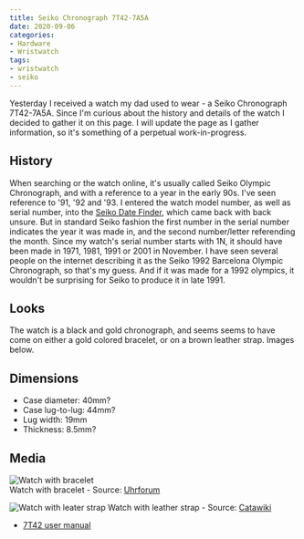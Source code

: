 ```yaml
---
title: Seiko Chronograph 7T42-7A5A
date: 2020-09-06
categories:
- Hardware
- Wristwatch
tags:
- wristwatch
- seiko
---
```


Yesterday I received a watch my dad used to wear - a Seiko Chronograph 7T42-7A5A. 
Since I'm curious about the history and details of the watch I decided to gather it on this page. 
I will update the page as I gather information, so it's something of a perpetual work-in-progress.

## History
When searching or the watch online, it's usually called Seiko Olympic Chronograph, and with a reference to a year in the early 90s. 
I've seen reference to '91, '92 and '93. I entered the watch model number, as well as serial number, into the [Seiko Date Finder](http://www.watchsleuth.com/seikodatefinder), 
which came back with back unsure. But in standard Seiko fashion the first number in the serial number indicates the year it was made in, and the second number/letter referending the month. 
Since my watch's serial number starts with 1N, it should have been made in 1971, 1981, 1991 or 2001 in November. 
I have seen several people on the internet describing it as the Seiko 1992 Barcelona Olympic Chronograph, so that's my guess. 
And if it was made for a 1992 olympics, it wouldn't be surprising for Seiko to produce it in late 1991.

## Looks
The watch is a black and gold chronograph, and seems seems to have come on either a gold colored bracelet, or on a brown leather strap. Images below.

## Dimensions
* Case diameter: 40mm?
* Case lug-to-lug: 44mm?
* Lug width: 19mm
* Thickness: 8.5mm?

## Media

![Watch with bracelet](https://uhrforum.de/data/attachments/2200/2200317-df52e85d2f97e5e6fe17861056f7f56c.jpg)  
Watch with bracelet - Source: [Uhrforum](https://uhrforum.de/threads/seiko-olympic-chronograph-7t42-7a5a-quartz-vintage.397634)

![Watch with leater strap](https://assets.catawiki.nl/assets/2019/5/17/d/a/c/dac85bdd-2b49-4787-a8e6-4c833c0ef560.jpg)
Watch with leather strap - Source: [Catawiki](https://www.catawiki.se/l/26895439-seiko-olympic-chronograph-1992-limited-ed-249-500-7t42-7a5a-man-1992)

* [7T42 user manual](https://theanalogdept.com/images/spp6_pics/Watches/Seiko%20Cal%207T32_7T42/7T32_7T42.pdf)
